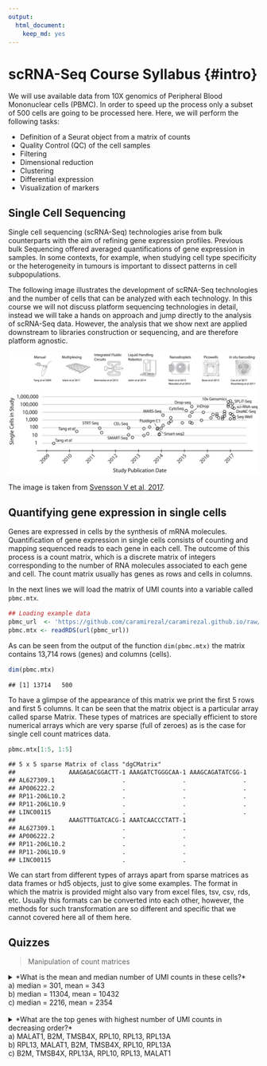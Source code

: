 ```yaml
---
output:
  html_document:
    keep_md: yes
---
```






# scRNA-Seq Course Syllabus {#intro}


We will use available data from 10X genomics of Peripheral Blood Mononuclear cells (PBMC). In order
to speed up the process only a subset of 500 cells are going to be processed here. Here, we will
perform the following tasks:

* Definition of a Seurat object from a matrix of counts
* Quality Control (QC) of the cell samples
* Filtering
* Dimensional reduction
* Clustering
* Differential expression
* Visualization of markers


## Single Cell Sequencing

Single cell sequencing (scRNA-Seq) technologies arise from bulk counterparts with 
the aim of refining gene expression profiles. Previous bulk Sequencing offered 
averaged quantifications of gene expression in samples. In some contexts, for 
example, when studying cell type specificity or the heterogeneity in tumours is 
important to dissect patterns in cell subpopulations.

The following image illustrates the development of scRNA-Seq technologies
and the number of cells that can be analyzed with each technology. In this 
course we will not discuss platform sequencing technologies in detail, 
instead we will take a hands on approach and jump directly to the analysis 
of scRNA-Seq data. However, the analysis that we show next are applied downstream 
to libraries construction or sequencing, and are therefore platform agnostic.


![**Single Cell Sequencing Platforms**: Date of development *vs* number of cells analyzed by each technology.](figures/moores-law.png)

The image is taken from [Svensson V et al, 2017](https://arxiv.org/abs/1704.01379).


## Quantifying gene expression in single cells


Genes are expressed in cells by the synthesis of mRNA molecules. Quantification of gene expression
in single cells consists of counting and mapping sequenced reads to each gene in each cell. The 
outcome of this process is a count matrix, which is a discrete matrix of integers corresponding
to the number of RNA molecules associated to each gene and cell. The count matrix usually has 
genes as rows and cells in columns. 

In the next lines we will load the matrix of UMI counts into a variable called `pbmc.mtx`. 



```r
## Loading example data
pbmc_url  <- 'https://github.com/caramirezal/caramirezal.github.io/raw/master/bookdown-minimal/data/pbmc_10X_500_cells.mtx.rds'
pbmc.mtx <- readRDS(url(pbmc_url))
```


As can be seen from the output of the function `dim(pbmc.mtx)` the matrix contains 13,714 rows (genes) and  columns (cells). 



```r
dim(pbmc.mtx)
```

```
## [1] 13714   500
```


To have a glimpse of the appearance of this matrix we print the first 5 rows and first 5 columns. It can
be seen that the matrix object is a particular array called sparse Matrix. These types of matrices are 
specially efficient to store numerical arrays which are very sparse (full of zeroes) as is the case
for single cell count matrices data.



```r
pbmc.mtx[1:5, 1:5]
```

```
## 5 x 5 sparse Matrix of class "dgCMatrix"
##               AAAGAGACGGACTT-1 AAAGATCTGGGCAA-1 AAAGCAGATATCGG-1
## AL627309.1                   .                .                .
## AP006222.2                   .                .                .
## RP11-206L10.2                .                .                .
## RP11-206L10.9                .                .                .
## LINC00115                    .                .                .
##               AAAGTTTGATCACG-1 AAATCAACCCTATT-1
## AL627309.1                   .                .
## AP006222.2                   .                .
## RP11-206L10.2                .                .
## RP11-206L10.9                .                .
## LINC00115                    .                .
```

We can start from different types of arrays apart from sparse matrices as data frames or hd5 
objects, just to give some examples. The format in which the matrix is provided might also vary from 
excel files, tsv, csv, rds, etc. Usually this formats can be converted into each other, however, the
methods for such transformation are so different and specific that we cannot covered here all of them
here.


## Quizzes

> Manipulation of count matrices

<details>
<summary> *What is the mean and median number of UMI counts in these cells?* 
<br>
 a) median = 301, mean = 343
<br>
 b) median = 11304, mean = 10432
<br>
 c) median = 2216, mean = 2354
</summary>
<br>
<b>Answer:</b>
<br>
`umi.sum <- apply(pbmc.mtx, 2, sum)`
<br>
`summary(umi.sum)`

`Min. 1st Qu.  Median    Mean 3rd Qu.    Max.` <br>
`561      1741      2216      2354      2746      7928`  
</details> 

<br>
<details>
<summary> *What are the top genes with highest number of UMI counts in decreasing order?* 
<br>
 a) MALAT1, B2M, TMSB4X, RPL10, RPL13, RPL13A
<br>
 b) RPL13, MALAT1, B2M, TMSB4X, RPL10, RPL13A
<br>
 c) B2M, TMSB4X, RPL13A, RPL10, RPL13, MALAT1
</summary>
<br>
<b>Answer:</b>
<br>
<br>
`## Getting sum of umi counts per row (gene)`
<br>
`umi.sum.gene <- apply(pbmc.mtx, 1, sum)`
<br>

`## Sorting and showing top 6 genes with highest number of UMIs`
<br>
`sort(umi.sum.gene, decreasing = TRUE) %>% head()`
<br>
`MALAT1    B2M TMSB4X  RPL10  RPL13 RPL13A` 
<br>
`28672  22976  22741  16616  14179  13975` 
</details> 

